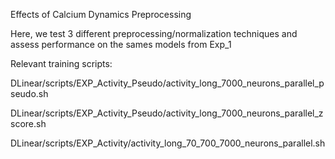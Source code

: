 Effects of Calcium Dynamics Preprocessing

Here, we test 3 different preprocessing/normalization techniques and assess performance on the sames models from Exp_1

Relevant training scripts:

DLinear/scripts/EXP_Activity_Pseudo/activity_long_7000_neurons_parallel_pseudo.sh

DLinear/scripts/EXP_Activity_Pseudo/activity_long_7000_neurons_parallel_zscore.sh

DLinear/scripts/EXP_Activity/activity_long_70_700_7000_neurons_parallel.sh